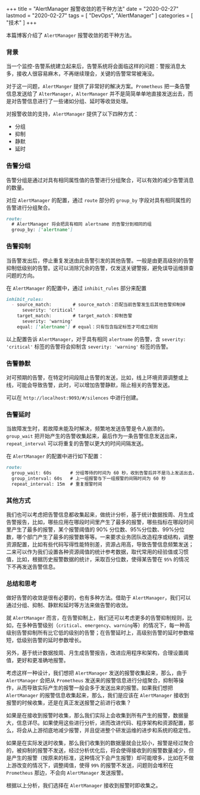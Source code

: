 +++
title = "AlertManager 报警收敛的若干种方法"
date = "2020-02-27"
lastmod = "2020-02-27"
tags = [
    "DevOps",
    "AlertManager"
]
categories = [
    "技术"
]
+++

本篇博客介绍了 `AlertManager` 报警收敛的若干种方法。

<!--more-->

### 背景

当一个监控-告警系统建立起来后，告警系统将会面临这样的问题：警报消息太多，接收人很容易麻木，不再继续理会，关键的告警常常被淹没。

对于这一问题，`AlertManger` 提供了非常好的解决方案。`Prometheus` 把一条告警信息发送给了 `AlterManager`，`AlterManager` 并不是简简单单地直接发送出去，而是对告警信息进行了一些诸如分组、延时等收敛处理。

对报警收敛的支持，`AlertManager` 提供了以下四种方式：
* 分组
* 抑制
* 静默
* 延时


### 告警分组

告警分组是通过对具有相同属性值的告警进行分组聚合，可以有效的减少告警消息的数量。

对应 `AlertManager` 的配置，通过 `route` 部分的 `group_by` 字段对具有相同属性的告警进行分组聚合。
```markdown
route:
  # AlertManager 将会把具有相同 alertname 的告警分到相同的组  
  group_by: ['alertname']
```


### 告警抑制 

当告警发出后，停止重复发送由此告警引发的其他告警。一般是由更高级别的告警抑制低级别的告警。这可以消除冗余的告警，仅发送关键警报，避免误导运维排查问题的方向。

在 `AlertManager` 的配置中，通过 `inhibit_rules` 部分来配置
```markdown
inhibit_rules:
  - source_match:        # source_match：匹配当前告警发生后其他告警抑制掉
      severity: 'critical'
    target_match:        # target_match：抑制告警
      severity: 'warning'
    equal: ['alertname'] # equal：只有包含指定标签才可成立规则
```
以上配置告诉 `AlertManager`，对于具有相同 `alertname` 的告警，含 `severity: 'critical'` 标签的告警将会抑制含 `severity: 'warning'` 标签的告警。

  
### 告警静默

对可预期的告警，在特定时间段阻止告警的发送，比如，线上环境资源调整或上线，可能会导致告警，此时，可以增加告警静默，阻止相关的告警发送。

可以在 `http://localhost:9093/#/silences` 中进行创建。


### 告警延时

当故障发生时，若故障未能及时解决，频繁地发送告警是令人崩溃的。`group_wait` 把开始产生的告警收集起来，最后作为一条告警信息发送出来，`repeat_interval` 可以将重复的告警以更大的时间间隔发送。

在 `AlertManager` 的配置中进行如下配置：
```markdown
route:
  group_wait: 60s       # 分组等待的时间为 60 秒，收到告警后并不是马上发送出去，看是否还有具有 alertname 这个标签的报警发过来，如果有的话，一起发出报警
  group_interval: 60s   # 上一组报警与下一组报警的间隔时间为 60 秒
  repeat_interval: 15m  # 重复报警时间
```


### 其他方式

我们也可以考虑把告警信息都收集起来，做统计分析，基于统计数据按周、月生成告警报告，比如，哪些应用在哪段时间里产生了最多的报警，哪些指标在哪段时间里产生了最多的报警，某个报警阈值的 90% 分位数、95%分位数、99%分位数，哪个部门产生了最多的报警数等等。一来要求业务团队改造程序或结构，调整资源配置，比如有些代码写得性能特别差，资源占用高，导致告警信息频繁发送；二来可以作为我们设置各种资源阈值的统计参考数据，取代常用的经验值或习惯值，比如，根据历史报警数据的统计，采取百分位数，使得某告警在 `95%` 的情况下不再发送告警信息。


### 总结和思考

做好告警的收敛是很有必要的，也有多种方法。借助于 `AlertManager`，我们可以通过分组、抑制、静默和延时等方法来做告警的收敛。

就 `AlertManager` 而言，在告警抑制上，我们还可以考虑更多的告警抑制规则，比如，在多种告警级别（`critical`、`emergency`、`warning`等）的情况下，每一种高级别告警抑制所有比它低的级别的告警；在告警延时上，高级别告警的延时参数缩短，低级别告警的延时参数增长。

另外，基于统计数据按周、月生成告警报告，改进应用程序和架构，合理设置阈值，更好和更准确地报警。 

考虑这样一种设计，我们想把 `AlertManager` 发送的报警收集起来，那么，由于 `AlertManager` 会把从 `Prometheus` 发送来的报警信息进行分组聚合，抑制等操作，从而导致实际产生的报警一般会多于发送出来的报警。如果我们想把 `AlertManager` 的报警信息收集起来，那么，我们是应该在 `AlertManager` 接收到报警的时候收集，还是在真正发送报警之前进行收集？

如果是在接收到报警时收集，那么我们实际上会收集到所有产生的报警，数据量大，信息详尽。如果使用这些进行分析，进而改进代码、程序架构和资源配置，那么，将会从上游彻底地减少报警，并且促进整个研发运维的进步和系统的稳定性。

如果是在实际发送时收集，那么我们收集到的数据量就会比较小，报警是经过聚合的，被抑制的报警不发送，经过分析优化后，将会使得接收到的报警数量减少，但是产生的报警（按原来的标准，这种情况下会产生报警）却可能增多，比如在不做上游改变的情况下，调整阈值，使得 `99%` 的报警不发送，问题则会堆积在 `Prometheus` 那边，不会向 `AlertManager` 发送报警。

根据以上分析，我们选择在 `AlertManager` 接收到报警时即收集之。


















